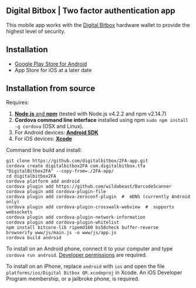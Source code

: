 ## Digital Bitbox | Two factor authentication app


This mobile app works with the [Digital Bitbox](https://digitalbitbox.com) hardware wallet to provide the highest level of security.


## Installation

- [Google Play Store for Android](https://play.google.com/store/apps/details?id=com.digitalbitbox.qr)
- App Store for iOS at a later date


## Installation from source

Requires:
  1. [**Node.js** and **npm**](https://nodejs.org/) (tested with Node.js v4.2.2 and npm v2.14.7)
  2. **Cordova command line interface** installed using npm `sudo npm install -g cordova` (OSX and Linux).
  3. For Android devices: [**Android SDK**](https://developer.android.com/sdk/)
  4. For iOS devices: [**Xcode**](https://developer.apple.com/xcode/)

Command line build and install:

```
git clone https://github.com/digitalbitbox/2FA-app.git 
cordova create digitalbitbox2FA com.digitalbitbox.tfa "DigitalBitbox2FA" --copy-from=./2FA-app/
cd digitalbitbox2FA
cordova platform add android 
cordova plugin add https://github.com/wildabeast/BarcodeScanner
cordova plugin add cordova-plugin-file
cordova plugin add cordova-zeroconf-plugin  #  mDNS (currently Android only)
cordova plugin add cordova-plugin-crosswalk-webview  #  supports websockets
cordova plugin add cordova-plugin-network-information
cordova plugin add cordova-plugin-whitelist
npm install bitcore-lib ripemd160 bs58check buffer-reverse
browserify www/js/main.js -o www/js/app.js
cordova build android
```

To install on an Android phone, connect it to your computer and type  `cordova run android`. [Developer permissions](https://developer.android.com/tools/device.html) are required. 

To install on an iPhone, replace `android` with `ios` and open the file `platforms/ios/Digital Bitbox QR.xcodeproj` in Xcode. An iOS Developer Program membership, or a jailbroke phone, is required.




